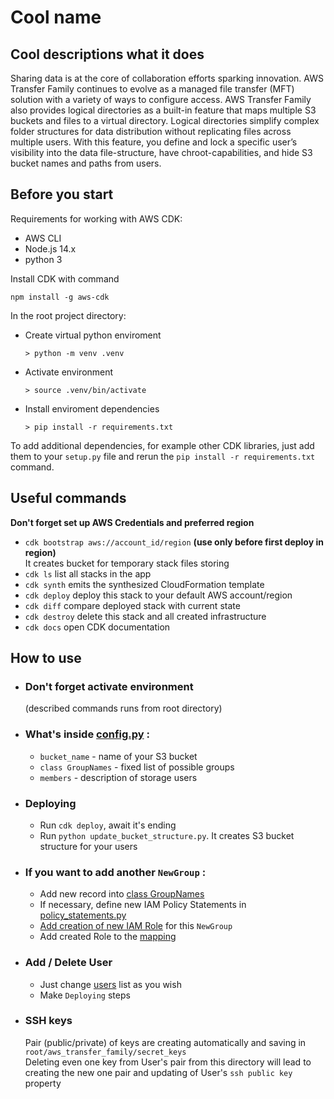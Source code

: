 # Cool name
## Cool descriptions what it does
Sharing data is at the core of collaboration efforts sparking innovation.
AWS Transfer Family continues to evolve as a managed file transfer (MFT) solution with a variety of ways to configure access.
AWS Transfer Family also provides logical directories as a built-in feature that maps multiple S3 buckets and files to a virtual directory.
Logical directories simplify complex folder structures for data distribution without replicating files across multiple users.
With this feature, you define and lock a specific user’s visibility into the data file-structure, have chroot-capabilities, and hide S3 bucket names and paths from users.
## Before you start

Requirements for working with AWS CDK:

 * AWS CLI
 * Node.js 14.x
 * python 3

Install CDK with command
```
npm install -g aws-cdk
```

In the root project directory:
 * Create virtual python enviroment
   ```
   > python -m venv .venv
   ```
 * Activate environment
   ```
   > source .venv/bin/activate
   ```
 * Install enviroment dependencies
   ```
   > pip install -r requirements.txt
   ```


To add additional dependencies, for example other CDK libraries, just add
them to your `setup.py` file and rerun the `pip install -r requirements.txt`
command.

## Useful commands
**Don't forget set up AWS Credentials and preferred region**


 * `cdk bootstrap aws://account_id/region` **(use only before first deploy in region)**  
 It creates bucket for temporary stack files storing
 * `cdk ls`          list all stacks in the app
 * `cdk synth`       emits the synthesized CloudFormation template
 * `cdk deploy`      deploy this stack to your default AWS account/region
 * `cdk diff`        compare deployed stack with current state
 * `cdk destroy`     delete this stack and all created infrastructure
 * `cdk docs`        open CDK documentation

## How to use
 * ### Don't forget activate environment 
   (described commands runs from root directory)
 * ### What's inside [config.py](aws_transfer_family/config.py) :
   * `bucket_name` - name of your S3 bucket
   * `class GroupNames` - fixed list of possible groups
   * `members` - description of storage users
   
 * ### Deploying
   * Run `cdk deploy`, await it's ending
   * Run `python update_bucket_structure.py`. It creates S3 bucket structure for your users
   

 * ### If you want to add another `NewGroup` :
   * Add new record into [class GroupNames](https://github.com/Wag-ON/AWS_Transfer_Family/blob/9e528cfef5d791d9e0318e59a0bc2c9b937c990c/aws_transfer_family/config.py#L4)
   * If necessary, define new IAM Policy Statements in [policy_statements.py](aws_transfer_family/policy_statements.py)
   * [Add creation of new IAM Role](https://github.com/Wag-ON/AWS_Transfer_Family/blob/9e528cfef5d791d9e0318e59a0bc2c9b937c990c/aws_transfer_family/aws_transfer_family_stack.py#L52) for this `NewGroup`
   * Add created Role to the [mapping](https://github.com/Wag-ON/AWS_Transfer_Family/blob/a6fe8343cfb238f7800dc739556f87b8c5355c04/aws_transfer_family/aws_transfer_family_stack.py#L61)
   
 * ### Add / Delete User
   * Just change [users](https://github.com/Wag-ON/AWS_Transfer_Family/blob/2a63dcd4102b8e22b809045762c8f83f263f0cc7/aws_transfer_family/config.py#L9)
   list as you wish
   * Make `Deploying` steps
   
 * ### SSH keys
   Pair (public/private) of keys are creating automatically and saving in `root/aws_transfer_family/secret_keys`  
   Deleting even one key from User's pair from this directory will lead to creating the new one pair and updating of User's `ssh public key` property

